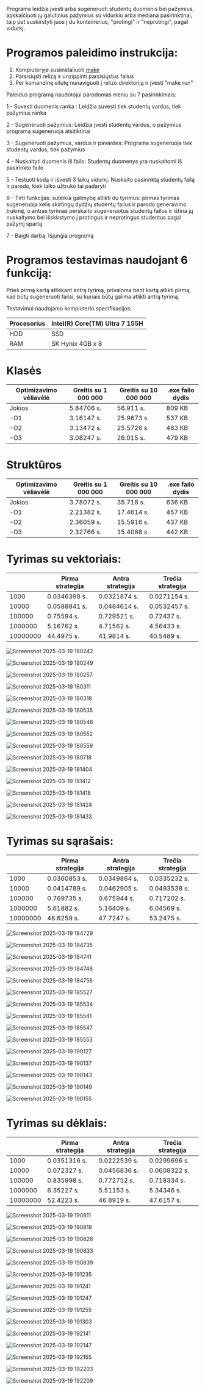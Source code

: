 Programa leidžia įvesti arba sugeneruoti studentų duomenis bei pažymius, apskaičiuoti jų galutinius pažymius su vidurkiu arba mediana pasirinktinai, taip pat suskirstyti juos į du konteinerius, "protingi" ir "neprotingi", pagal vidurkį.

# Programos paleidimo instrukcija:
1. Kompiuteryje susiinstaliuoti [make](https://gnuwin32.sourceforge.net/packages/make.htm)
2. Parsisiųsti relizą ir unzippinti parsisiųstus failus
3. Per komandinę eilutę nunaviguoti į relizo direktoriją ir įvesti "make run"

Paleidus programą naudotojui parodomas meniu su 7 pasirinkimais:

1 - Suvesti duomenis ranka : Leidžia suvesti tiek studentų vardus, tiek pažymius ranka

2 - Sugeneruoti pažymius: Leidžia įvesti studentų vardus, o pažymius programa sugeneruoja atsitiktinai

3 - Sugeneruoti pažymius, vardus ir pavardes: Programa sugeneruoja tiek studentų vardus, tiek pažymius

4 - Nuskaityti duomenis iš failo: Studentų duomenys yra nuskaitomi iš pasirinkto failo

5 - Testuoti kodą ir išvesti 3 laikų vidurkį: Nuskaito pasirinktą studentų failą ir parodo, kiek laiko užtruko tai padaryti

6 - Tirti funkcijas: suteikia galimybę atlikti du tyrimus: pirmas tyrimas sugeneruoja kelis skirtingų dydžių studentų failus ir parodo generavimo trukmę, o antras tyrimas perskaito sugeneruotus studentų failus ir ištiria jų nuskaitymo bei išskirstymo į protingus ir neprotingus studentus pagal pažymį spartą

7 - Baigti darbą: Išjungia programą


# Programos testavimas naudojant 6 funkciją:

Prieš pirmą kartą atliekant antrą tyrimą, privaloma bent kartą atlikti pirmą, kad būtų sugeneruoti failai, su kuriais būtų galima atlikti antrą tyrimą.

Testavimui naudojamo kompiuterio specifikacijos:

|Procesorius | Intel(R) Core(TM) Ultra 7 155H|
|------------|-------------------------------|
| HDD        | SSD                           |
| RAM        | SK Hynix 4GB x 8              |


 # Klasės
 |Optimizavimo vėliavėlė| Greitis su 1 000 000 | Greitis su 10 000 000 | .exe failo dydis |
 |----------------------|----------------------|-----------------------|------------------|
 | Jokios               | 5.84706 s.           | 56.911 s.             | 809 KB           |
 | -O1                  | 3.16147 s.           | 25.9673 s.            | 537 KB           |
 | -O2                  | 3.13472 s.           | 25.5726 s.            | 483 KB           |
 | -O3                  | 3.08247 s.           | 26.015 s.             | 479 KB           |

 # Struktūros
 |Optimizavimo vėliavėlė| Greitis su 1 000 000 | Greitis su 10 000 000 | .exe failo dydis |
 |----------------------|----------------------|-----------------------|------------------|
 | Jokios               | 3.78072 s.           | 35.718 s.             | 636 KB           |
 | -O1                  | 2.21382 s.           | 17.4614 s.            | 457 KB           |
 | -O2                  | 2.36059 s.           | 15.5916 s.            | 437 KB           |
 | -O3                  | 2.32766 s.           | 15.4088 s.            | 442 KB           |

# Tyrimas su vektoriais:


|         | Pirma strategija | Antra strategija | Trečia strategija |
|---------|------------------|------------------|-------------------|
|1000     |  0.0346398 s.    |  0.0321874 s.    |  0.0271154 s.     |
|10000    |  0.0588841 s.    |  0.0484614 s.    |  0.0532457 s.     |
|100000   |  0.75594 s.      |  0.729521 s.     |  0.72437 s.       |
|1000000  |  5.16762 s.      |  4.71562 s.      |  4.56433 s.       |
|10000000 |  44.4975 s.      |  41.9814 s.      |  40.5489 s.       |



![Screenshot 2025-03-19 180242](https://github.com/user-attachments/assets/52283516-6271-4bb5-8f15-0a637564a27f)

![Screenshot 2025-03-19 180249](https://github.com/user-attachments/assets/9566a5da-7402-46af-9e3b-b5db8295ce58)

![Screenshot 2025-03-19 180257](https://github.com/user-attachments/assets/c4b1f65a-bda3-4eb8-8a29-199701696b32)

![Screenshot 2025-03-19 180311](https://github.com/user-attachments/assets/b6806a10-d603-4c0d-9bbd-736a195a8a93)

![Screenshot 2025-03-19 180318](https://github.com/user-attachments/assets/2fb32136-dea1-42b3-a38d-812eaa4b59a2)

![Screenshot 2025-03-19 180535](https://github.com/user-attachments/assets/5d9b25e9-add2-4eb8-83ed-4062761e40e4)

![Screenshot 2025-03-19 180546](https://github.com/user-attachments/assets/4015ef6d-048b-4107-a7e2-75f7176d97e3)

![Screenshot 2025-03-19 180552](https://github.com/user-attachments/assets/30903e09-e85a-4fcd-91b6-e75b82b8ca97)

![Screenshot 2025-03-19 180559](https://github.com/user-attachments/assets/50ba0036-8f23-41f1-9e74-a1cbc9f475d4)

![Screenshot 2025-03-19 180718](https://github.com/user-attachments/assets/b6f3fe50-3bcf-47fb-bb0d-a4e0e09cd706)

![Screenshot 2025-03-19 181404](https://github.com/user-attachments/assets/720c5026-68f3-4092-8f99-23eb61697f07)

![Screenshot 2025-03-19 181412](https://github.com/user-attachments/assets/15f5daeb-1160-4872-aebd-c3af9f002396)

![Screenshot 2025-03-19 181418](https://github.com/user-attachments/assets/876b4542-b728-4cef-985e-cd0fd56d730c)

![Screenshot 2025-03-19 181424](https://github.com/user-attachments/assets/76a0548e-94b1-477d-9faa-c65f5ca2ee9c)

![Screenshot 2025-03-19 181433](https://github.com/user-attachments/assets/3814e0cc-1c6c-4878-84b1-2f26991fd1db)



# Tyrimas su sąrašais:

|         | Pirma strategija | Antra strategija | Trečia strategija |
|---------|------------------|------------------|-------------------|
|1000     | 0.0360853 s.     |   0.0349864 s.   |  0.0335232 s.     |
|10000    | 0.0414789 s.     |   0.0462905 s.   |  0.0493538 s.     |
|100000   | 0.769735 s.      |   0.675944 s.    |  0.717202 s.      |
|1000000  | 5.61882 s.       |   5.16409 s.     |  6.04569 s.       |
|10000000 | 48.6259 s.       |   47.7247 s.     |  53.2475 s.       |


![Screenshot 2025-03-19 184729](https://github.com/user-attachments/assets/ab46fc6a-d17c-46fe-ac16-17c23691a384)

![Screenshot 2025-03-19 184735](https://github.com/user-attachments/assets/2edab06f-b4f4-4b95-b518-69c3b3d9119f)

![Screenshot 2025-03-19 184741](https://github.com/user-attachments/assets/eb72004b-5bdb-4cd9-b46d-e08bb1340d3c)

![Screenshot 2025-03-19 184748](https://github.com/user-attachments/assets/31a86349-47b3-463e-b46c-6033bf7ce4d0)

![Screenshot 2025-03-19 184756](https://github.com/user-attachments/assets/ac58be49-8ea2-49ac-90c5-8f560e1b3398)

![Screenshot 2025-03-19 185527](https://github.com/user-attachments/assets/4d47da72-18f7-4586-a68c-2d5f2429d7d6)

![Screenshot 2025-03-19 185534](https://github.com/user-attachments/assets/edfdf22e-5e2c-41f5-a979-941618e5f924)

![Screenshot 2025-03-19 185541](https://github.com/user-attachments/assets/6e20ad8c-e060-4729-9dfa-999c0d507c53)

![Screenshot 2025-03-19 185547](https://github.com/user-attachments/assets/6577c680-f944-41e6-a787-e807feb7f717)

![Screenshot 2025-03-19 185553](https://github.com/user-attachments/assets/8492a1ea-81a2-469c-b0fd-3f1964b812cd)

![Screenshot 2025-03-19 190127](https://github.com/user-attachments/assets/ad163cab-7a78-4123-be18-748fa06114e5)

![Screenshot 2025-03-19 190137](https://github.com/user-attachments/assets/e66e422c-58be-4992-bea2-5ca9b4de47b5)

![Screenshot 2025-03-19 190143](https://github.com/user-attachments/assets/26648068-b282-4025-af63-4f5e70f9c6d3)

![Screenshot 2025-03-19 190149](https://github.com/user-attachments/assets/912f45ff-6fdd-46f5-b7dd-81009ad090db)

![Screenshot 2025-03-19 190155](https://github.com/user-attachments/assets/933cd70b-d6e7-4458-b616-7d8bbcb92fe7)

# Tyrimas su dėklais:


|         | Pirma strategija | Antra strategija | Trečia strategija |
|---------|------------------|------------------|-------------------|
|1000     | 0.0351316 s.     | 0.0222539 s.     |  0.0299696 s.     |
|10000    | 0.072327 s.      | 0.0456836 s.     |  0.0608322 s.     |
|100000   | 0.835998 s.      | 0.772752 s.      |  0.718334 s.      |
|1000000  | 6.35227 s.       | 5.51153 s.       |  5.34346 s.       |
|10000000 | 52.4223 s.       | 46.8919 s.       |  47.6157 s.       |



![Screenshot 2025-03-19 190811](https://github.com/user-attachments/assets/8743cdbb-d5ab-4e2a-bc6c-e93d04bb1ed2)

![Screenshot 2025-03-19 190818](https://github.com/user-attachments/assets/35ad56a1-34df-47ed-be5f-c80a42b0d290)

![Screenshot 2025-03-19 190826](https://github.com/user-attachments/assets/7de998f2-9847-4fe5-9249-70d528d481f4)

![Screenshot 2025-03-19 190833](https://github.com/user-attachments/assets/7b25ebaf-bce1-45bb-a4fe-bd674496d43e)

![Screenshot 2025-03-19 190839](https://github.com/user-attachments/assets/672c418a-54a8-415b-8d53-5132df36b47c)

![Screenshot 2025-03-19 191235](https://github.com/user-attachments/assets/70fa904f-ebe8-4bce-9987-04f0f032a6fe)

![Screenshot 2025-03-19 191241](https://github.com/user-attachments/assets/51589f6e-46ca-4f43-8ee8-f378d1a5a36f)

![Screenshot 2025-03-19 191247](https://github.com/user-attachments/assets/94f35ed5-fed8-471f-a155-8e1559a18ef1)

![Screenshot 2025-03-19 191255](https://github.com/user-attachments/assets/68b5dcd7-7a1f-40e3-9ef7-a0ec655ce133)

![Screenshot 2025-03-19 191303](https://github.com/user-attachments/assets/f8ca03fe-7b21-4cf2-9e2e-e8ec7e0e3b5b)

![Screenshot 2025-03-19 192141](https://github.com/user-attachments/assets/d54e5127-d3cb-4c7f-9fbb-c795691d57bf)

![Screenshot 2025-03-19 192147](https://github.com/user-attachments/assets/87c147e0-73ee-46de-b243-2667e620d3b8)

![Screenshot 2025-03-19 192155](https://github.com/user-attachments/assets/94be231a-85c6-4c93-931c-607a46f8233a)

![Screenshot 2025-03-19 192203](https://github.com/user-attachments/assets/539cedc1-030c-44d3-b456-a0fec8cf9099)

![Screenshot 2025-03-19 192209](https://github.com/user-attachments/assets/cc428260-fe85-4ddc-bc7d-e52bb676a9f6)
